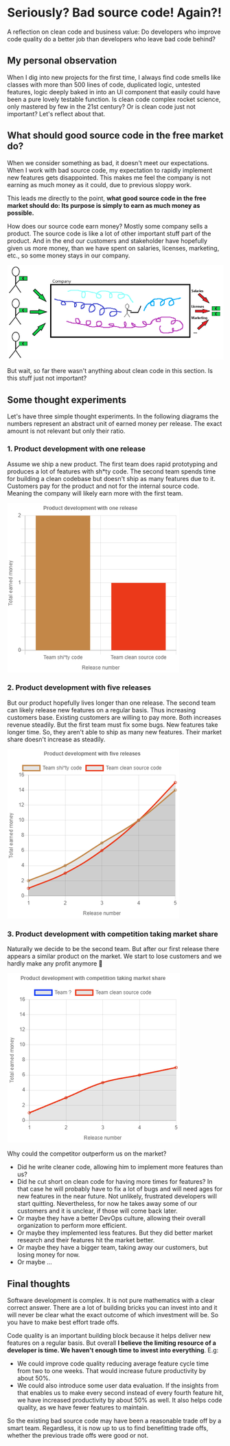 # Seriously? Bad source code! Again?!

A reflection on clean code and business value: Do developers who improve code quality do a better job than developers who leave bad code behind?

## My personal observation

When I dig into new projects for the first time, I always find code smells like classes with more than 500 lines of code, duplicated logic, untested features, logic deeply baked in into an UI component that easily could have been a pure lovely testable function. Is clean code complex rocket science, only mastered by few in the 21st century? Or is clean code just not important? Let's reflect about that.

## What should good source code in the free market do?

When we consider something as bad, it doesn't meet our expectations. When I work with bad source code, my expectation to rapidly implement new features gets disappointed. This makes me feel the company is not earning as much money as it could, due to previous sloppy work.

This leads me directly to the point, **what good source code in the free market should do: Its purpose is simply to earn as much money as possible.**

How does our source code earn money? Mostly some company sells a product. The source code is like a lot of other important stuff part of the product. And in the end our customers and stakeholder have hopefully given us more money, than we have spent on salaries, licenses, marketing, etc., so some money stays in our company.

![code2money.png](./code2money.png)

But wait, so far there wasn't anything about clean code in this section. Is this stuff just not important?

## Some thought experiments

Let's have three simple thought experiments. In the following diagrams the numbers represent an abstract unit of earned money per release. The exact amount is not relevant but only their ratio.

### 1. Product development with one release

Assume we ship a new product. The first team does rapid prototyping and produces a lot of features with sh\*ty code. The second team spends time for building a clean codebase but doesn't ship as many features due to it. Customers pay for the product and not for the internal source code. Meaning the company will likely earn more with the first team.

![fstThoughtExperiments.png](./thoughtExperimentCharts/screenshots/fstThoughtExperiments.png)

### 2. Product development with five releases

But our product hopefully lives longer than one release. The second team can likely release new features on a regular basis. Thus increasing customers base. Existing customers are willing to pay more. Both increases revenue steadily. But the first team must fix some bugs. New features take longer time. So, they aren't able to ship as many new features. Their market share doesn't increase as steadily.

![sndThoughtExperiments.png](./thoughtExperimentCharts/screenshots/sndThoughtExperiments.png)

### 3. Product development with competition taking market share

Naturally we decide to be the second team. But after our first release there appears a similar product on the market. We start to lose customers and we hardly make any profit anymore 🤯 

![thrdThoughtExperiments.png](./thoughtExperimentCharts/screenshots/thrdThoughtExperiments.png)

Why could the competitor outperform us on the market?

- Did he write cleaner code, allowing him to implement more features than us?
- Did he cut short on clean code for having more times for features? In that case he will probably have to fix a lot of bugs and will need ages for new features in the near future. Not unlikely, frustrated developers will start quitting. Nevertheless, for now he takes away some of our customers and it is unclear, if those will come back later.
- Or maybe they have a better DevOps culture, allowing their overall organization to perform more efficient.
- Or maybe they implemented less features. But they did better market research and their features hit the market better.
- Or maybe they have a bigger team, taking away our customers, but losing money for now.
- Or maybe ...

## Final thoughts

Software development is complex. It is not pure mathematics with a clear correct answer. There are a lot of building bricks you can invest into and it will never be clear what the exact outcome of which investment will be. So you have to make best effort trade offs.

Code quality is an important building block because it helps deliver new features on a regular basis. But overall **I believe the limiting resource of a developer is time. We haven't enough time to invest into everything**. E.g: 
- We could improve code quality reducing average feature cycle time from two to one weeks. That would increase future productivity by about 50%.
- We could also introduce some user data evaluation. If the insights from that enables us to make every second instead of every fourth feature hit, we have increased productivity by about 50% as well. It also helps code quality, as we have fewer features to maintain.

So the existing bad source code may have been a reasonable trade off by a smart team. Regardless, it is now up to us to find benefitting trade offs, whether the previous trade offs were good or not.
